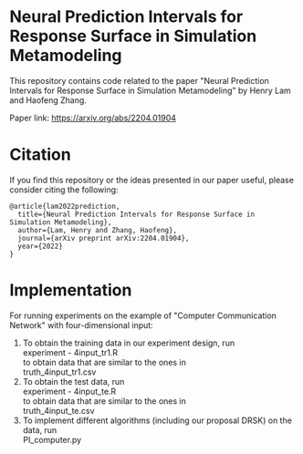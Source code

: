 # Neural Prediction Intervals for Response Surface in Simulation Metamodeling

This repository contains code related to the paper
"Neural Prediction Intervals for Response Surface in Simulation Metamodeling" 
by Henry Lam and Haofeng Zhang. 

Paper link: https://arxiv.org/abs/2204.01904

# Citation
If you find this repository or the ideas presented in our paper useful, please consider citing the following:
```
@article{lam2022prediction,
  title={Neural Prediction Intervals for Response Surface in Simulation Metamodeling},
  author={Lam, Henry and Zhang, Haofeng},
  journal={arXiv preprint arXiv:2204.01904},
  year={2022}
}
```

# Implementation

For running experiments on the example of "Computer Communication Network" with four-dimensional input: <br />
1. To obtain the training data in our experiment design, run <br />
experiment - 4input_tr1.R <br />
to obtain data that are similar to the ones in <br />
truth_4input_tr1.csv <br />
2. To obtain the test data, run <br />
experiment - 4input_te.R <br />
to obtain data that are similar to the ones in <br />
truth_4input_te.csv  <br />
3. To implement different algorithms (including our proposal DRSK) on the data, run <br />
PI_computer.py <br />
